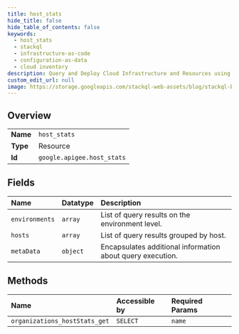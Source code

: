 ```yaml
---
title: host_stats
hide_title: false
hide_table_of_contents: false
keywords:
  - host_stats
  - stackql
  - infrastructure-as-code
  - configuration-as-data
  - cloud inventory
description: Query and Deploy Cloud Infrastructure and Resources using SQL
custom_edit_url: null
image: https://storage.googleapis.com/stackql-web-assets/blog/stackql-blog-post-featured-image.png
---
```

  
    

## Overview
<table><tbody>
<tr><td><b>Name</b></td><td><code>host_stats</code></td></tr>
<tr><td><b>Type</b></td><td>Resource</td></tr>
<tr><td><b>Id</b></td><td><code>google.apigee.host_stats</code></td></tr>
</tbody></table>

## Fields
| Name | Datatype | Description |
|:-----|:---------|:------------|
| `environments` | `array` | List of query results on the environment level. |
| `hosts` | `array` | List of query results grouped by host. |
| `metaData` | `object` | Encapsulates additional information about query execution. |
## Methods
| Name | Accessible by | Required Params |
|:-----|:--------------|:----------------|
| `organizations_hostStats_get` | `SELECT` | `name` |
